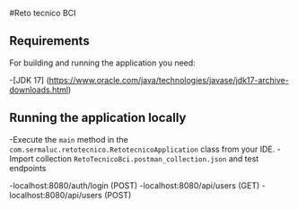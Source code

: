 #Reto tecnico BCI

## Requirements
For building and running the application you need:

-[JDK 17] (https://www.oracle.com/java/technologies/javase/jdk17-archive-downloads.html)

## Running the application locally

-Execute the `main` method in the `com.sermaluc.retotecnico.RetotecnicoApplication` class from your IDE.
-Import collection `RetoTecnicoBci.postman_collection.json` and test endpoints

-localhost:8080/auth/login (POST)
-localhost:8080/api/users (GET)
-localhost:8080/api/users (POST)


